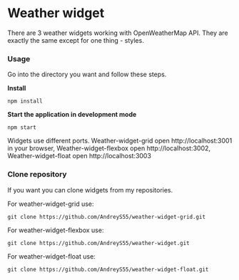 Weather widget
=====================

There are 3 weather widgets working with OpenWeatherMap API. They are exactly the same except for one thing - styles.

### Usage
Go into the directory you want and follow these steps.

**Install**
```
npm install
```

**Start the application in development mode**
```
npm start
```

Widgets use different ports.
Weather-widget-grid open http://localhost:3001 in your browser,
Weather-widget-flexbox open http://localhost:3002,
Weather-widget-float open http://localhost:3003

### Clone repository

If you want you can clone widgets from my repositories.

For weather-widget-grid use:
```
git clone https://github.com/AndreyS55/weather-widget-grid.git
```

For weather-widget-flexbox use:
```
git clone https://github.com/AndreyS55/weather-widget.git
```

For weather-widget-float use:
```
git clone https://github.com/AndreyS55/weather-widget-float.git
```
